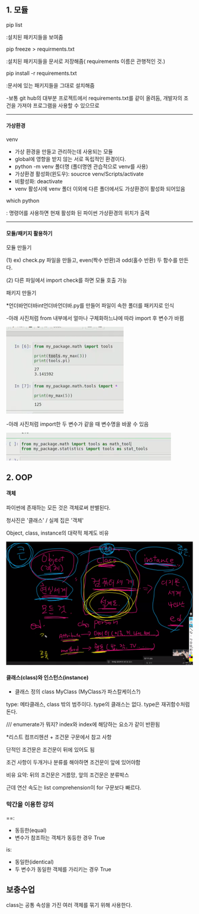 ## 1. 모듈

pip list

:설치된 패키지들을 보여줌

pip freeze > requirments.txt

:설치된 패키지들을 문서로 저장해줌( requirements 이름은 관행적인 것.)

pip install -r requirements.txt

:문서에 있는 패키지들을 그대로 설치해줌

-보통 git hub의 대부분 프로젝트에서 requirements.txt를 같이 올려둠, 개발자의 조건을 가져야 프로그램을 사용할 수 있으므로

----------------------------------------------------------------------------------------------------------------

#### 가상환경

venv

- 가상 환경을 만들고 관리하는데 사용되는 모듈
- global에 영향을 받지 않는 서로 독립적인 환경이다.
- python -m venv 폴더명     (폴더명엔 관습적으로 venv를 사용)
- 가상환경 활성화(윈도우): soucrce venv/Scripts/activate
- 비활성화: deactivate
- venv 활성시에 venv 폴더 이외에 다른 폴더에서도 가상환경이 활성화 되어있음

which python

: 명령어를 사용하면 현재 활성화 된 파이썬 가상환경의 위치가 출력

-----------------------------------------------------------------------------------------------------------------

#### 모듈/패키지 활용하기

모듈 만들기

(1) ex) check.py 파일을 만들고, even(짝수 반환)과 odd(홀수 반환) 두 함수를 만든다.

(2) 다른 파일에서 import check를 하면 모듈 호출 가능



패키지 만들기

*언더바언더바int언더바언더바.py를 만들어 파일이 속한 폴더를 패키지로 인식



-아래 사진처럼 from 내부에서 얼마나 구체화하느냐에 따라 import 후 변수가 바뀜

![image-20210728103715568](210728.assets/image-20210728103715568.png)

-아래 사진처럼 import한 두 변수가 같을 때 변수명을 바꿀 수 있음

![image-20210728103922310](210728.assets/image-20210728103922310.png)





## 2. OOP

#### 객체

파이썬에 존재하는 모든 것은 객체로써 판별된다.

청사진은 '클래스' / 실제 집은 '객체'



Object, class, instance의 대략적 체계도 비유

![image-20210728134832263](210728.assets/image-20210728134832263.png)



#### 클래스(class)와 인스턴스(instance)

- 클래스 정의  class MyClass     (MyClass가 파스칼케이스?)



type: 메타클래스, class 밖의 범주이다. type의 클래스는 없다. type은 재귀함수처럼 돈다.





///  enumerate가 뭐지?  index와 index에 해당하는 요소가 같이 반환됨

*리스트 컴프리헨션 + 조건문 구문에서 참고 사항

단적인 조건문은 조건문이 뒤에 있어도 됨

조건 사항이 두개거나 분류를 해야하면 조건문이 앞에 있어야함

비유 요약: 뒤의 조건문은 거름망, 앞의 조건문은 분류박스

근데 연산 속도는 list comprehension이 for 구문보다 빠르다.







### 막간을 이용한 강의

==:

- 동등한(equal)
- 변수가 참조하는 객체가 동등한 경우 True

is:

- 동일한(identical)
- 두 변수가 동일한 객체를 가리키는 경우 True





## 보충수업

class는 공통 속성을 가진 여러 객체를 묶기 위해 사용한다.

